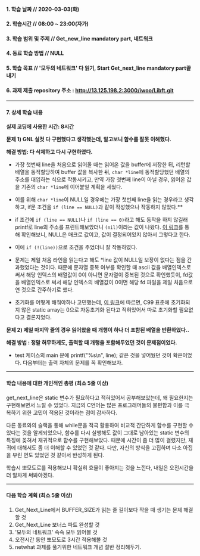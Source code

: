 #### 1. 학습 날짜 // 2020-03-03(화)

#### 2. 학습시간 // 08:00 ~ 23:00(자가)

#### 3. 학습 범위 및 주제 // Get_new_line mandatory part, 네트워크

#### 4. 동료 학습 방법 // NULL

#### 5. 학습 목표 // '모두의 네트워크' 다 읽기, Start Get_next_line mandatory part끝내기

#### 6. 과제 제출 repository 주소 : http://13.125.198.2:3000/iwoo/Libft.git

---

#### 7. 상세 학습 내용

**실제 코딩에 사용한 시간: 8시간**

**문제 1) GNL 실컷 다 구현했다고 생각했는데, 알고보니 함수를 잘못 이해했다.**

**해결 방법: 다 삭제하고 다시 구현하였다.**

- 가장 첫번째 line을 처음으로 읽어올 때는 읽어온 값을 buffer에 저장한 뒤, 리턴할 배열을 동적할당하여 buffer 값을 복사한 뒤, `char *line`에 동적할당했던 배열의 주소를 대입하는 식으로 작동시키고, 만약 가장 첫번째 line이 아닐 경우, 읽어온 값을 기존의 `char *line`에 이어붙일 계획을 세웠다.
- 이를 위해 `char *line`이 NULL일 경우에는 가장 첫번째 line을 읽는 경우라고 생각하고, if문 조건을 `if (line == NULL)`과 같이 작성했으나 작동하지 않았다.\*\*
- if 조건에 `if (line == NULL)`나 `if (line == 0)`라고 해도 동작을 하지 않길래 printf로 line의 주소를 프린트해보았더니 `(nil)`이라는 값이 나왔다. [이 링크](https://softwareengineering.stackexchange.com/questions/321798/in-c-why-is-null-and-0-triggering-an-if-statement)를 통해 확인해보니, NULL은 매크로 값이고, 값이 결정되어있지 않아서 그렇다고 한다.
- 이에 `if (!(line))`으로 조건을 주었더니 잘 작동하였다.

- 문제는 제일 처음 라인을 읽는다고 해도 \*line 값이 NULL일 보장이 없다는 점을 간과했었다는 것이다. 때문에 문자열 중복 여부를 확인할 때 ascii 값을 배열인덱스로 써서 해당 인덱스의 배열값이 0이 아니면 문자열이 중복된 것으로 확인했듯이, fd값을 배열인덱스로 써서 해당 인덱스의 배열값이 0이면 해당 fd 파일을 제일 처음으로 연 것으로 간주하기로 했다.
- 초기화를 어떻게 해줘야하나 고민했는데, [이 링크](https://stackoverflow.com/questions/18283688/in-c-how-do-i-create-a-static-array-of-constant-size-with-zeroed-values-but/18283813)에 따르면, C99 표준에 초기화되지 않은 static array는 0으로 자동초기화 된다고 적혀있어서 따로 초기화할 필요없다고 결론지었다.

**문제 2) 제일 마지막 줄의 경우 읽어왔을 때 개행이 하나 더 포함된 배열을 반환하였다..**

**해결 방법 : 정말 허무하게도, 출력할 때 개행을 포함해두었던 것이 문제점이었다.**

- test 케이스의 main 문에 printf("%s\n", line); 같은 것을 넣어뒀던 것이 확은이었다. 다음부터는 출력 자체의 문제를 꼭 확인해보자.

---

#### 학습 내용에 대한 개인적인 총평 (최소 5줄 이상)

get_next_line은 static 변수가 필요하다고 적혀있어서 공부해보았는데, 왜 필요한지는 구현해보면서 느낄 수 있었다. 지금의 C언어는 많은 프로그래머들의 불편함과 이를 극복하기 위한 고민이 적용된 것이라는 점이 감사하다.

다른 동료와의 슬랙을 통해 while문을 적극 활용하여 비교적 간단하게 함수를 구현할 수 있다는 것을 알게되었으나, 함수를 다시 실행해도 값이 그대로 남아있는 static 변수의 특징에 꽂혀서 재귀적으로 함수를 구현해보았다. 때문에 시간이 좀 더 많이 걸렸지만, 재귀에 대해서도 좀 더 이해할 수 있었던 것 같다. 다만, 자신의 방식을 고집하며 다소 아집을 부린 면도 있었던 것 같아서 반성하게 된다.

학습시 뽀모도로를 적용해보니 확실히 효율이 좋아지는 것을 느낀다, 내일은 오전시간을 더 알차게 써봐야겠다.

---

#### 다음 학습 계획 (최소 5줄 이상)

1. Get_Next_Line에서 BUFFER_SIZE가 읽는 줄 길이보다 작을 때 생기는 문제 해결할 것
2. Get_Next_Line 보너스 파트 완성할 것
3. '모두의 네트워크' 슥슥 모두 읽어볼 것
4. 오전시간 동안 뽀모도로 3시간 적용해볼 것
5. netwhat 과제를 풀기위한 네트워크 개념 절반 정리해두기.
